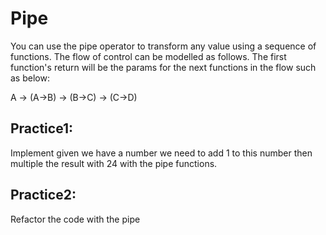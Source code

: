 # Pipe
You can use the pipe operator to transform any value using a sequence of functions. The flow of control can be modelled as follows. The first function's return will be the params for the next functions in the flow such as below:

A -> (A->B) -> (B->C) -> (C->D)


## Practice1: 
Implement given we have a number we need to add 1 to this number then multiple the result with 24 with the pipe functions.

## Practice2: 
Refactor the code with the pipe